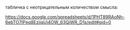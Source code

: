 табличка с неотрицательным количеством смысла:

https://docs.google.com/spreadsheets/d/1PHT89RAoNh-6ebTO7IPeq8EzjiqUj4OW_63QiWR_D1s/edit#gid=0
